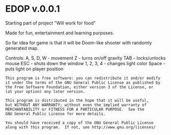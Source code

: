 EDOP v.0.0.1
====

Starting part of project "Will work for food" 

Made for fun, entertainment and learning purposes.

So far idea for game is that it will be Doom-like shooter with randomly generated map. 
 
Controls:
A, S, D, W - movement
Z - turns on/off gravity 
TAB - locks/unlocks mouse 
ESC - shuts down the window
1, 2, 3, 4 - changes light color 
Space - puts light on player position  


    This program is free software: you can redistribute it and/or modify
    it under the terms of the GNU General Public License as published by
    the Free Software Foundation, either version 3 of the License, or
    (at your option) any later version.

    This program is distributed in the hope that it will be useful,
    but WITHOUT ANY WARRANTY; without even the implied warranty of
    MERCHANTABILITY or FITNESS FOR A PARTICULAR PURPOSE.  See the
    GNU General Public License for more details.

    You should have received a copy of the GNU General Public License
    along with this program.  If not, see http://www.gnu.org/licenses/

